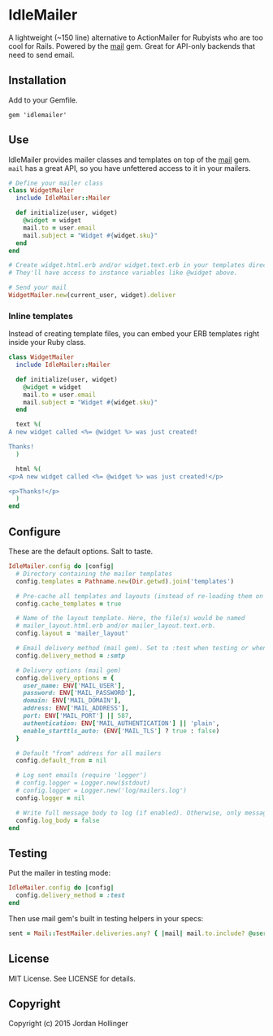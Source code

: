 # IdleMailer

A lightweight (~150 line) alternative to ActionMailer for Rubyists who are too cool for Rails. Powered by the [mail](http://www.rubydoc.info/gems/mail) gem. Great for API-only backends that need to send email.

## Installation

Add to your Gemfile.

    gem 'idlemailer'

## Use

IdleMailer provides mailer classes and templates on top of the [mail](http://www.rubydoc.info/gems/mail) gem. `mail` has a great API, so you have unfettered access to it in your mailers.

```ruby
# Define your mailer class
class WidgetMailer
  include IdleMailer::Mailer

  def initialize(user, widget)
    @widget = widget
    mail.to = user.email
    mail.subject = "Widget #{widget.sku}"
  end
end

# Create widget.html.erb and/or widget.text.erb in your templates directory.
# They'll have access to instance variables like @widget above.

# Send your mail
WidgetMailer.new(current_user, widget).deliver
```

### Inline templates

Instead of creating template files, you can embed your ERB templates right inside your Ruby class.

```ruby
class WidgetMailer
  include IdleMailer::Mailer

  def initialize(user, widget)
    @widget = widget
    mail.to = user.email
    mail.subject = "Widget #{widget.sku}"
  end

  text %(
A new widget called <%= @widget %> was just created!

Thanks!
  )

  html %(
<p>A new widget called <%= @widget %> was just created!</p>

<p>Thanks!</p>
  )
end
```

## Configure

These are the default options. Salt to taste.

```ruby
IdleMailer.config do |config|
  # Directory containing the mailer templates
  config.templates = Pathname.new(Dir.getwd).join('templates')

  # Pre-cache all templates and layouts (instead of re-loading them on each delivery)
  config.cache_templates = true

  # Name of the layout template. Here, the file(s) would be named
  # mailer_layout.html.erb and/or mailer_layout.text.erb.
  config.layout = 'mailer_layout'

  # Email delivery method (mail gem). Set to :test when testing or when developing locally
  config.delivery_method = :smtp

  # Delivery options (mail gem)
  config.delivery_options = {
    user_name: ENV['MAIL_USER'],
    password: ENV['MAIL_PASSWORD'],
    domain: ENV['MAIL_DOMAIN'],
    address: ENV['MAIL_ADDRESS'],
    port: ENV['MAIL_PORT'] || 587,
    authentication: ENV['MAIL_AUTHENTICATION'] || 'plain',
    enable_starttls_auto: (ENV['MAIL_TLS'] ? true : false)
  }

  # Default "from" address for all mailers
  config.default_from = nil

  # Log sent emails (require 'logger')
  # config.logger = Logger.new($stdout)
  # config.logger = Logger.new('log/mailers.log')
  config.logger = nil

  # Write full message body to log (if enabled). Otherwise, only message headers are logged.
  config.log_body = false
end
```

## Testing

Put the mailer in testing mode:

```ruby
IdleMailer.config do |config|
  config.delivery_method = :test
end
```

Then use mail gem's built in testing helpers in your specs:

```ruby
sent = Mail::TestMailer.deliveries.any? { |mail| mail.to.include? @user.email }
```

## License

MIT License. See LICENSE for details.

## Copyright

Copyright (c) 2015 Jordan Hollinger
